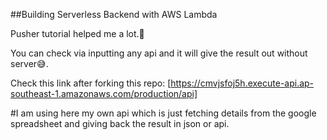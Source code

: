 ##Building Serverless Backend with AWS Lambda

Pusher tutorial helped me a lot.🚀

You can check via inputting any api and it will give the result out 
without server😅.

Check this link after forking this repo:
[https://cmvjsfoj5h.execute-api.ap-southeast-1.amazonaws.com/production/api]

#I am using here my own api which is just fetching details from the google spreadsheet and giving back the result in json or api.

